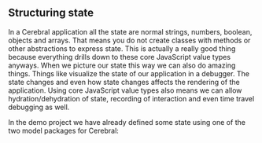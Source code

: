 ## Structuring state

In a Cerebral application all the state are normal strings, numbers, boolean, objects and arrays. That means you do not create classes with methods or other abstractions to express state. This is actually a really good thing because everything drills down to these core JavaScript value types anyways. When we picture our state this way we can also do amazing things. Things like visualize the state of our application in a debugger. The state changes and even how state changes affects the rendering of the application. Using core JavaScript value types also means we can allow hydration/dehydration of state, recording of interaction and even time travel debugging as well.

In the demo project we have already defined some state using one of the two model packages for Cerebral:
